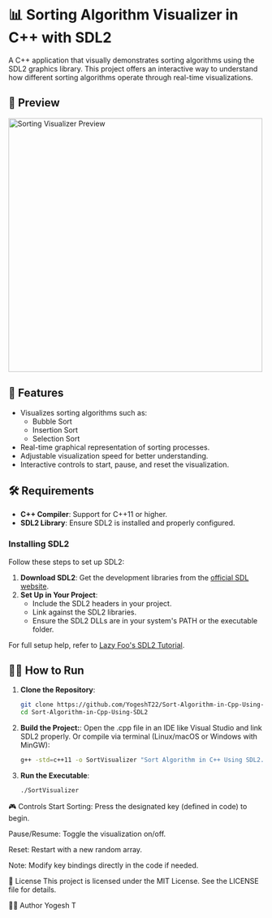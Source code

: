 # 📊 Sorting Algorithm Visualizer in C++ with SDL2

A C++ application that visually demonstrates sorting algorithms using the SDL2 graphics library. This project offers an interactive way to understand how different sorting algorithms operate through real-time visualizations.

## 🎥 Preview

<img src="src.jpg" alt="Sorting Visualizer Preview" width="500">

## 🚀 Features

- Visualizes sorting algorithms such as:
  - Bubble Sort
  - Insertion Sort
  - Selection Sort
- Real-time graphical representation of sorting processes.
- Adjustable visualization speed for better understanding.
- Interactive controls to start, pause, and reset the visualization.

## 🛠️ Requirements

- **C++ Compiler**: Support for C++11 or higher.
- **SDL2 Library**: Ensure SDL2 is installed and properly configured.

### Installing SDL2

Follow these steps to set up SDL2:

1. **Download SDL2**: Get the development libraries from the [official SDL website](https://www.libsdl.org/download-2.0.php).
2. **Set Up in Your Project**:
   - Include the SDL2 headers in your project.
   - Link against the SDL2 libraries.
   - Ensure the SDL2 DLLs are in your system's PATH or the executable folder.

For full setup help, refer to [Lazy Foo's SDL2 Tutorial](https://lazyfoo.net/tutorials/SDL/).

## 🧑‍💻 How to Run

1. **Clone the Repository**:
   
   ```bash
   git clone https://github.com/YogeshT22/Sort-Algorithm-in-Cpp-Using-SDL2.git
   cd Sort-Algorithm-in-Cpp-Using-SDL2
3. **Build the Project:**:
   Open the .cpp file in an IDE like Visual Studio and link SDL2 properly.
   Or compile via terminal (Linux/macOS or Windows with MinGW):
   
   ```bash
   g++ -std=c++11 -o SortVisualizer "Sort Algorithm in C++ Using SDL2.cpp" -lSDL2
4. **Run the Executable**:

   ```bash
   ./SortVisualizer
🎮 Controls
Start Sorting: Press the designated key (defined in code) to begin.

Pause/Resume: Toggle the visualization on/off.

Reset: Restart with a new random array.

Note: Modify key bindings directly in the code if needed.

📄 License
This project is licensed under the MIT License. See the LICENSE file for details.

🙋‍♂️ Author
Yogesh T
